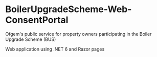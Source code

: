 # BoilerUpgradeScheme-Web-ConsentPortal

Ofgem's public service for property owners participating in the Boiler Upgrade Scheme (BUS)

Web application using .NET 6 and Razor pages
